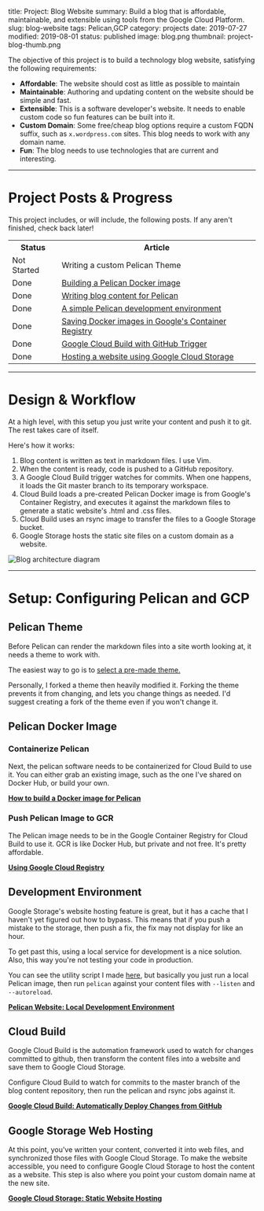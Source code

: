 title: Project: Blog Website
summary: Build a blog that is affordable, maintainable, and extensible using tools from the Google Cloud Platform.
slug: blog-website
tags: Pelican,GCP
category: projects
date: 2019-07-27
modified: 2019-08-01
status: published
image: blog.png
thumbnail: project-blog-thumb.png



The objective of this project is to build a technology blog website,
satisfying the following requirements:

- **Affordable**: The website should cost as little as possible to maintain
- **Maintainable**: Authoring and updating content on the website should be
  simple and fast.
- **Extensible**: This is a software developer's website. It needs to enable
  custom code so fun features can be built into it.
- **Custom Domain**: Some free/cheap blog options require a custom FQDN suffix,
  such as `x.wordpress.com` sites. This blog needs to work with any domain
  name.
- **Fun**: The blog needs to use technologies that are current and interesting.


---


# Project Posts & Progress

This project includes, or will include, the following posts.
If any aren't finished, check back later!

<table class="project-table">
  <tr>
    <th>Status</th>
    <th>Article</th>
  </tr>
  <tr>
    <td>Not Started</td>
    <td>Writing a custom Pelican Theme</td>
  </tr>
  <tr>
    <td>Done</td>
    <td>
      <a href="/docker-pelican-image">
        Building a Pelican Docker image
      </a>
    </td>
  </tr>
  <tr>
    <td>Done</td>
    <td>
      <a href="/writing-pelican-content">
        Writing blog content for Pelican
      </a>
    </td>
  </tr>
  <tr>
    <td>Done</td>
    <td>
      <a href="/pelican-dev-environment">
        A simple Pelican development environment
      </a>
    </td>
  </tr>
  <tr>
    <td>Done</td>
    <td>
      <a href="/google-container-registry">
        Saving Docker images in Google's Container Registry
      </a>
    </td>
  </tr>
  <tr>
    <td>Done</td>
    <td>
      <a href="/google-cloud-build">
        Google Cloud Build with GitHub Trigger
      </a>
    </td>
  </tr>
  <tr>
    <td>Done</td>
    <td>
      <a href="/google-cloud-storage-website">
        Hosting a website using Google Cloud Storage
      </a>
    </td>
  </tr>
</table>


---


# Design & Workflow

At a high level, with this setup you just write your content and push it to
git. The rest takes care of itself.

Here's how it works:

1. Blog content is written as text in markdown files. I use Vim.
1. When the content is ready, code is pushed to a GitHub repository.
1. A Google Cloud Build trigger watches for commits. When one happens, it loads
   the Git master branch to its temporary workspace.
1. Cloud Build loads a pre-created Pelican Docker image is from Google's
   Container Registry, and executes it against the markdown files to generate
   a static website's .html and .css files.
1. Cloud Build uses an rsync image to transfer the files to a Google Storage
   bucket.
1. Google Storage hosts the static site files on a custom domain as a website.


![Blog architecture diagram](/images/blog_workflow.png)


---


# Setup: Configuring Pelican and GCP

## Pelican Theme

Before Pelican can render the markdown files into a site worth looking at,
it needs a theme to work with.

The easiest way to go is to [select a pre-made theme.](http://www.pelicanthemes.com/)

Personally, I forked a theme then heavily modified it.
Forking the theme prevents it from changing, and lets you change things as
needed. I'd suggest creating a fork of the theme even if you won't change it.


## Pelican Docker Image

### Containerize Pelican

Next, the pelican software needs to be containerized for Cloud Build to use it.
You can either grab an existing image, such as the one I've shared on Docker
Hub, or build your own.

**[How to build a Docker image for Pelican](/docker-pelican-image)**

### Push Pelican Image to GCR

The Pelican image needs to be in the Google Container Registry for Cloud Build
to use it. GCR is like Docker Hub, but private and not free. It's pretty
affordable.

**[Using Google Cloud Registry](/google-container-registry)**


## Development Environment

Google Storage's website hosting feature is great, but it has a cache that I
haven't yet figured out how to bypass. This means that if you push a mistake to
the storage, then push a fix, the fix may not display for like an hour.

To get past this, using a local service for development is a nice solution.
Also, this way you're not testing your code in production.

You can see the utility script I made [here](https://github.com/kylep/kyle.pericak.com/blob/master/bin/pelican-dev.sh),
but basically you just run a local Pelican image, then run `pelican` against
your content files with `--listen` and `--autoreload`.

**[Pelican Website: Local Development Environment](/pelican-dev-environment)**


## Cloud Build

Google Cloud Build is the automation framework used to watch for changes
committed to github, then transform the content files into a website and save
them to Google Cloud Storage.

Configure Cloud Build to watch for commits to the master branch of the blog
content repository, then run the pelican and rsync jobs against it.

**[Google Cloud Build: Automatically Deploy Changes from GitHub](/google-cloud-build)**


## Google Storage Web Hosting

At this point, you've written your content, converted it into web files, and
synchronized those files with Google Cloud Storage. To make the website
accessible, you need to configure Google Cloud Storage to host the content as
a website. This step is also where you point your custom domain name at the new
site.

**[Google Cloud Storage: Static Website Hosting](/google-cloud-storage-website)**

